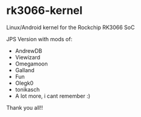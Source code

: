 rk3066-kernel
=============

Linux/Android kernel for the Rockchip RK3066 SoC

JPS Version with mods of:
 - AndrewDB
 - Viewizard
 - Omegamoon
 - Galland
 - Fun
 - Olegk0
 - tonikasch
 - A lot more, i cant remember :)

Thank you all!!
